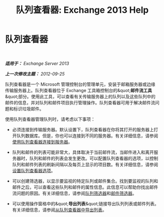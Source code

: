 ﻿---
title: '队列查看器: Exchange 2013 Help'
TOCTitle: 队列查看器
ms:assetid: db892f88-5c13-4607-a38c-8845b35ab8b2
ms:mtpsurl: https://technet.microsoft.com/zh-cn/library/Bb124789(v=EXCHG.150)
ms:contentKeyID: 50491673
ms.date: 05/21/2018
mtps_version: v=EXCHG.150
ms.translationtype: MT
---

# 队列查看器

 

_**适用于：** Exchange Server 2013_

_**上一次修改主题：** 2012-09-25_

队列查看器是一个 Microsoft 管理控制台的管理单元，安装于邮箱服务器或边缘传输服务器上。队列查看器位于 Exchange 工具箱控制台的\&quot;**邮件流工具**\&quot;部分。使用此工具，可以查看有关传输服务器上的队列以及这些队列中的邮件的信息，并对队列和邮件项目执行管理操作。队列查看器可用于解决邮件流问题和标识垃圾邮件。

使用队列查看器管理队列时，请考虑以下事项：

  - 必须连接到传输服务器。默认设置下，队列查看器在你将其打开的服务器上打开队列数据库。但是，你也可以连接到不同的服务器。有关详细信息，请参阅[使用队列查看器连接到服务器](connect-to-a-server-in-queue-viewer-exchange-2013-help.md)。

  - 队列和邮件的列表可能非常大，具体取决于当前邮件流，当邮件进入和离开服务器时，队列和邮件的列表会发生更改。可以配置队列查看器的选项，以控制队列和邮件列表的刷新间隔以及每页上显示的项目数。有关详细信息，请参阅[设置队列查看器选项](set-queue-viewer-options-exchange-2013-help.md)。

  - 可以创建筛选器，以显示要监视的特定队列或邮件集合。找到要监视的队列和邮件之后，可以查看这些队列和邮件的属性信息。此信息可以帮助你找出邮件流问题的原因。有关详细信息，请参阅[队列筛选器](queue-filters-exchange-2013-help.md)和[邮件筛选器](message-filters-exchange-2013-help.md)。

  - 可以使用操作窗格中的\&quot;**导出列表**\&quot;链接导出队列列表或邮件列表。有关详细信息，请参阅[从队列查看器中导出列表](export-lists-from-queue-viewer-exchange-2013-help.md)。

